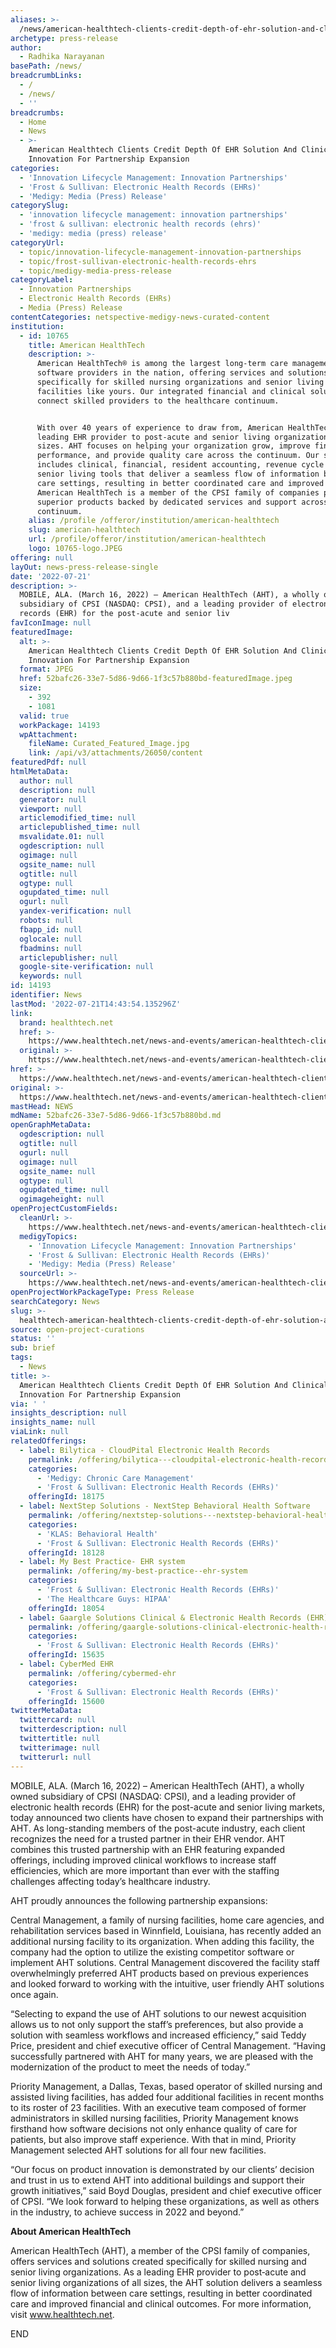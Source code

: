```yaml
---
aliases: >-
  /news/american-healthtech-clients-credit-depth-of-ehr-solution-and-clinical-innovation-for-partnership-expansion
archetype: press-release
author:
  - Radhika Narayanan
basePath: /news/
breadcrumbLinks:
  - /
  - /news/
  - ''
breadcrumbs:
  - Home
  - News
  - >-
    American Healthtech Clients Credit Depth Of EHR Solution And Clinical
    Innovation For Partnership Expansion
categories:
  - 'Innovation Lifecycle Management: Innovation Partnerships'
  - 'Frost & Sullivan: Electronic Health Records (EHRs)'
  - 'Medigy: Media (Press) Release'
categorySlug:
  - 'innovation lifecycle management: innovation partnerships'
  - 'frost & sullivan: electronic health records (ehrs)'
  - 'medigy: media (press) release'
categoryUrl:
  - topic/innovation-lifecycle-management-innovation-partnerships
  - topic/frost-sullivan-electronic-health-records-ehrs
  - topic/medigy-media-press-release
categoryLabel:
  - Innovation Partnerships
  - Electronic Health Records (EHRs)
  - Media (Press) Release
contentCategories: netspective-medigy-news-curated-content
institution:
  - id: 10765
    title: American HealthTech
    description: >-
      American HealthTech® is among the largest long-term care management
      software providers in the nation, offering services and solutions created
      specifically for skilled nursing organizations and senior living
      facilities like yours. Our integrated financial and clinical solutions
      connect skilled providers to the healthcare continuum.


      With over 40 years of experience to draw from, American HealthTech is a
      leading EHR provider to post‐acute and senior living organizations of all
      sizes. AHT focuses on helping your organization grow, improve financial
      performance, and provide quality care across the continuum. Our solution
      includes clinical, financial, resident accounting, revenue cycle and
      senior living tools that deliver a seamless flow of information between
      care settings, resulting in better coordinated care and improved outcomes.
      American HealthTech is a member of the CPSI family of companies providing
      superior products backed by dedicated services and support across the care
      continuum.
    alias: /profile /offeror/institution/american-healthtech
    slug: american-healthtech
    url: /profile/offeror/institution/american-healthtech
    logo: 10765-logo.JPEG
offering: null
layOut: news-press-release-single
date: '2022-07-21'
description: >-
  MOBILE, ALA. (March 16, 2022) – American HealthTech (AHT), a wholly owned
  subsidiary of CPSI (NASDAQ: CPSI), and a leading provider of electronic health
  records (EHR) for the post-acute and senior liv
favIconImage: null
featuredImage:
  alt: >-
    American Healthtech Clients Credit Depth Of EHR Solution And Clinical
    Innovation For Partnership Expansion
  format: JPEG
  href: 52bafc26-33e7-5d86-9d66-1f3c57b880bd-featuredImage.jpeg
  size:
    - 392
    - 1081
  valid: true
  workPackage: 14193
  wpAttachment:
    fileName: Curated_Featured_Image.jpg
    link: /api/v3/attachments/26050/content
featuredPdf: null
htmlMetaData:
  author: null
  description: null
  generator: null
  viewport: null
  articlemodified_time: null
  articlepublished_time: null
  msvalidate.01: null
  ogdescription: null
  ogimage: null
  ogsite_name: null
  ogtitle: null
  ogtype: null
  ogupdated_time: null
  ogurl: null
  yandex-verification: null
  robots: null
  fbapp_id: null
  oglocale: null
  fbadmins: null
  articlepublisher: null
  google-site-verification: null
  keywords: null
id: 14193
identifier: News
lastMod: '2022-07-21T14:43:54.135296Z'
link:
  brand: healthtech.net
  href: >-
    https://www.healthtech.net/news-and-events/american-healthtech-clients-credit-depth-of-ehr-solution-and-clinical-innovation-for-partnership-expansion/
  original: >-
    https://www.healthtech.net/news-and-events/american-healthtech-clients-credit-depth-of-ehr-solution-and-clinical-innovation-for-partnership-expansion/
href: >-
  https://www.healthtech.net/news-and-events/american-healthtech-clients-credit-depth-of-ehr-solution-and-clinical-innovation-for-partnership-expansion/
original: >-
  https://www.healthtech.net/news-and-events/american-healthtech-clients-credit-depth-of-ehr-solution-and-clinical-innovation-for-partnership-expansion/
mastHead: NEWS
mdName: 52bafc26-33e7-5d86-9d66-1f3c57b880bd.md
openGraphMetaData:
  ogdescription: null
  ogtitle: null
  ogurl: null
  ogimage: null
  ogsite_name: null
  ogtype: null
  ogupdated_time: null
  ogimageheight: null
openProjectCustomFields:
  cleanUrl: >-
    https://www.healthtech.net/news-and-events/american-healthtech-clients-credit-depth-of-ehr-solution-and-clinical-innovation-for-partnership-expansion/
  medigyTopics:
    - 'Innovation Lifecycle Management: Innovation Partnerships'
    - 'Frost & Sullivan: Electronic Health Records (EHRs)'
    - 'Medigy: Media (Press) Release'
  sourceUrl: >-
    https://www.healthtech.net/news-and-events/american-healthtech-clients-credit-depth-of-ehr-solution-and-clinical-innovation-for-partnership-expansion/
openProjectWorkPackageType: Press Release
searchCategory: News
slug: >-
  healthtech-american-healthtech-clients-credit-depth-of-ehr-solution-and-clinical-innovation-for-partnership-expansion
source: open-project-curations
status: ''
sub: brief
tags:
  - News
title: >-
  American Healthtech Clients Credit Depth Of EHR Solution And Clinical
  Innovation For Partnership Expansion
via: ' '
insights_description: null
insights_name: null
viaLink: null
relatedOfferings:
  - label: Bilytica - CloudPital Electronic Health Records
    permalink: /offering/bilytica---cloudpital-electronic-health-records
    categories:
      - 'Medigy: Chronic Care Management'
      - 'Frost & Sullivan: Electronic Health Records (EHRs)'
    offeringId: 18175
  - label: NextStep Solutions - NextStep Behavioral Health Software
    permalink: /offering/nextstep-solutions---nextstep-behavioral-health-software
    categories:
      - 'KLAS: Behavioral Health'
      - 'Frost & Sullivan: Electronic Health Records (EHRs)'
    offeringId: 18128
  - label: My Best Practice- EHR system
    permalink: /offering/my-best-practice--ehr-system
    categories:
      - 'Frost & Sullivan: Electronic Health Records (EHRs)'
      - 'The Healthcare Guys: HIPAA'
    offeringId: 18054
  - label: Gaargle Solutions Clinical & Electronic Health Records (EHR)
    permalink: /offering/gaargle-solutions-clinical-electronic-health-records-ehr
    categories:
      - 'Frost & Sullivan: Electronic Health Records (EHRs)'
    offeringId: 15635
  - label: CyberMed EHR
    permalink: /offering/cybermed-ehr
    categories:
      - 'Frost & Sullivan: Electronic Health Records (EHRs)'
    offeringId: 15600
twitterMetaData:
  twittercard: null
  twitterdescription: null
  twittertitle: null
  twitterimage: null
  twitterurl: null
---
```

<div id="readability-page-1" class="page"><div><p>MOBILE, ALA. (March 16, 2022) – American HealthTech (AHT), a wholly owned subsidiary of CPSI (NASDAQ: CPSI), and a leading provider of electronic health records (EHR) for the post-acute and senior living markets, today announced two clients have chosen to expand their partnerships with AHT. As long-standing members of the post-acute industry, each client recognizes the need for a trusted partner in their EHR vendor. AHT combines this trusted partnership with an EHR featuring expanded offerings, including improved clinical workflows to increase staff efficiencies, which are more important than ever with the staffing challenges affecting today’s healthcare industry.</p> <!-- end --> <p>AHT proudly announces the following partnership expansions:</p> <p>Central Management, a family of nursing facilities, home care agencies, and rehabilitation services based in Winnfield, Louisiana, has recently added an additional nursing facility to its organization. When adding this facility, the company had the option to utilize the existing competitor software or implement AHT solutions. Central Management discovered the facility staff overwhelmingly preferred AHT products based on previous experiences and looked forward to working with the intuitive, user friendly AHT solutions once again.</p> <p>“Selecting to expand the use of AHT solutions to our newest acquisition allows us to not only support the staff’s preferences, but also provide a solution with seamless workflows and increased efficiency,” said Teddy Price, president and chief executive officer of Central Management. “Having successfully partnered with AHT for many years, we are pleased with the modernization of the product to meet the needs of today.”</p> <p>Priority Management, a Dallas, Texas, based operator of skilled nursing and assisted living facilities, has added four additional facilities in recent months to its roster of 23 facilities. With an executive team composed of former administrators in skilled nursing facilities, Priority Management knows firsthand how software decisions not only enhance quality of care for patients, but also improve staff experience. With that in mind, Priority Management selected AHT solutions for all four new facilities.</p> <p>“Our focus on product innovation is demonstrated by our clients’ decision and trust in us to extend AHT into additional buildings and support their growth initiatives,” said Boyd Douglas, president and chief executive officer of CPSI. “We look forward to helping these organizations, as well as others in the industry, to achieve success in 2022 and beyond.”</p> <p><strong>About American HealthTech</strong></p> <p>American HealthTech (AHT), a member of the CPSI family of companies, offers services and solutions created specifically for skilled nursing and senior living organizations. As a leading EHR provider to post‐acute and senior living organizations of all sizes, the AHT solution delivers a seamless flow of information between care settings, resulting in better coordinated care and improved financial and clinical outcomes. For more information, visit <a href="http://www.healthtech.net/">www.healthtech.net</a>.</p> <p>END</p></div></div>